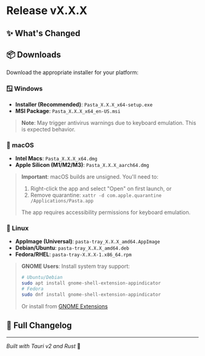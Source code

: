 # Release vX.X.X

## ✨ What's Changed
<!-- List major changes here -->

## 📦 Downloads

Download the appropriate installer for your platform:

### 🪟 Windows
- **Installer (Recommended)**: `Pasta_X.X.X_x64-setup.exe`
- **MSI Package**: `Pasta_X.X.X_x64_en-US.msi`

> **Note**: May trigger antivirus warnings due to keyboard emulation. This is expected behavior.

### 🍎 macOS
- **Intel Macs**: `Pasta_X.X.X_x64.dmg`
- **Apple Silicon (M1/M2/M3)**: `Pasta_X.X.X_aarch64.dmg`

> **Important**: macOS builds are unsigned. You'll need to:
> 1. Right-click the app and select "Open" on first launch, or
> 2. Remove quarantine: `xattr -d com.apple.quarantine /Applications/Pasta.app`
> 
> The app requires accessibility permissions for keyboard emulation.

### 🐧 Linux
- **AppImage (Universal)**: `pasta-tray_X.X.X_amd64.AppImage`
- **Debian/Ubuntu**: `pasta-tray_X.X.X_amd64.deb`
- **Fedora/RHEL**: `pasta-tray-X.X.X-1.x86_64.rpm`

> **GNOME Users**: Install system tray support:
> ```bash
> # Ubuntu/Debian
> sudo apt install gnome-shell-extension-appindicator
> # Fedora
> sudo dnf install gnome-shell-extension-appindicator
> ```
> Or install from [GNOME Extensions](https://extensions.gnome.org/extension/615/appindicator-support/)

## 🔗 Full Changelog
<!-- Link to compare view will be added -->

---
*Built with Tauri v2 and Rust* 🦀